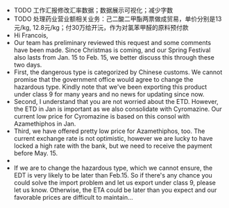 - TODO 工作汇报修改汇率数据；数据展示可视化；减少字数
- TODO 处理药业营业额相关业务：己二酸二甲酯两票做成贸易，单价分别是13元/kg, 12.8元/kg；付30万给开沅，作为对氯苯甲醛的原料预付款
- Hi Francois,
- Our team has preliminary reviewed this request and some comments have been made. Since Christmas is coming, and our Spring Festival also lasts from Jan. 15 to Feb. 15, we better discuss this through these two days.
- First, the dangerous type is categorized by Chinese customs. We cannot promise that the government office would agree to change the hazardous type. Kindly note that we've been exporting this product under class 9 for many years and no news for updating since now.
- Second, I understand that you are not worried about the ETD. However, the ETD in Jan is important as we also consolidate with Cyromazine. Our current low price for Cyromazine is based on this consol with Azamethiphos in Jan.
- Third, we have offered pretty low price for Azamethiphos, too. The current exchange rate is not optimistic, however we are lucky to have locked a high rate with the bank, but we need to receive the payment before May. 15.
-
- If we are to change the hazardous type, which we cannot ensure, the EDT is very likely to be later than Feb.15. So if there's any chance you could solve the import problem and let us export under class 9, please let us know. Otherwise, the ETA could be later than you expect and our favorable prices are difficult to maintain...